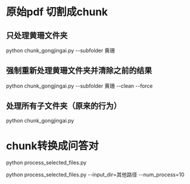 # 原始pdf 切割成chunk
## 只处理黄珊文件夹
python chunk_gongjingai.py --subfolder 黄珊

## 强制重新处理黄珊文件夹并清除之前的结果
python chunk_gongjingai.py --subfolder 黄珊 --clean --force

## 处理所有子文件夹（原来的行为）
python chunk_gongjingai.py

# chunk转换成问答对
python process_selected_files.py

python process_selected_files.py --input_dir=其他路径 --num_process=10